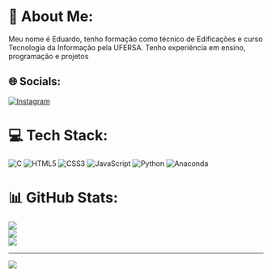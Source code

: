 # 💫 About Me:
Meu nome é Eduardo, tenho formação como técnico de Edificações e curso Tecnologia da Informação pela UFERSA. Tenho experiência em ensino, programação e projetos


## 🌐 Socials:
[![Instagram](https://img.shields.io/badge/Instagram-%23E4405F.svg?logo=Instagram&logoColor=white)](https://instagram.com/j.eduardoo_00) 

# 💻 Tech Stack:
![C](https://img.shields.io/badge/c-%2300599C.svg?style=for-the-badge&logo=c&logoColor=white) ![HTML5](https://img.shields.io/badge/html5-%23E34F26.svg?style=for-the-badge&logo=html5&logoColor=white) ![CSS3](https://img.shields.io/badge/css3-%231572B6.svg?style=for-the-badge&logo=css3&logoColor=white) ![JavaScript](https://img.shields.io/badge/javascript-%23323330.svg?style=for-the-badge&logo=javascript&logoColor=%23F7DF1E) ![Python](https://img.shields.io/badge/python-3670A0?style=for-the-badge&logo=python&logoColor=ffdd54) ![Anaconda](https://img.shields.io/badge/Anaconda-%2344A833.svg?style=for-the-badge&logo=anaconda&logoColor=white)
# 📊 GitHub Stats:
![](https://github-readme-stats.vercel.app/api?username=jeduardo-00&theme=holi&hide_border=false&include_all_commits=false&count_private=false)<br/>
![](https://nirzak-streak-stats.vercel.app/?user=jeduardo-00&theme=holi&hide_border=false)<br/>
![](https://github-readme-stats.vercel.app/api/top-langs/?username=jeduardo-00&theme=holi&hide_border=false&include_all_commits=false&count_private=false&layout=compact)

---
[![](https://visitcount.itsvg.in/api?id=jeduardo-00&icon=0&color=0)](https://visitcount.itsvg.in)

<!-- Proudly created with GPRM ( https://gprm.itsvg.in ) -->